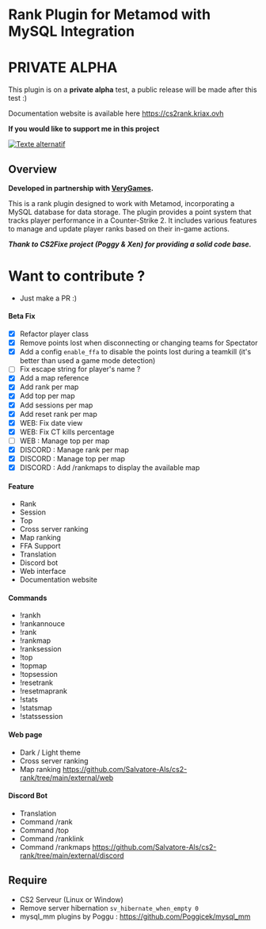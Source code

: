 # Rank Plugin for Metamod with MySQL Integration

# PRIVATE ALPHA
This plugin is on a **private alpha** test, a public release will be made after this test :)

Documentation website is available here https://cs2rank.kriax.ovh

**If you would like to support me in this project**

[![Texte alternatif](https://github.com/Salvatore-Als/cs2-rank/assets/58212852/809a130a-1c3a-4b37-aaf5-f72c88fc75e0)](https://www.paypal.com/donate/?hosted_button_id=UA272TAJVBT2U)

## Overview
**Developed in partnership with [VeryGames](https://www.verygames.net).**

This is a rank plugin designed to work with Metamod, incorporating a MySQL database for data storage. The plugin provides a point system that tracks player performance in a Counter-Strike 2. It includes various features to manage and update player ranks based on their in-game actions.

***Thank to CS2Fixe project (Poggy & Xen) for providing a solid code base.***

# Want to contribute ?
- Just make a PR :)

#### Beta Fix
- [x] Refactor player class
- [x] Remove points lost when disconnecting or changing teams for Spectator
- [x] Add a config `enable_ffa` to disable the points lost during a teamkill (it's better than used a game mode detection)
- [ ] Fix escape string for player's name ?
- [x] Add a map reference
- [x] Add rank per map
- [x] Add top per map
- [x] Add sessions per map
- [x] Add reset rank per map
- [x] WEB: Fix date view
- [x] WEB: Fix CT kills percentage  
- [ ] WEB : Manage top per map
- [x] DISCORD : Manage rank per map
- [x] DISCORD : Manage top per map
- [x] DISCORD : Add /rankmaps to display the available map

#### Feature
- Rank
- Session
- Top
- Cross server ranking
- Map ranking
- FFA Support
- Translation
- Discord bot
- Web interface
- Documentation website

#### Commands
- !rankh
- !rankannouce
- !rank
- !rankmap
- !ranksession
- !top
- !topmap
- !topsession
- !resetrank
- !resetmaprank
- !stats
- !statsmap
- !statssession

#### Web page
- Dark / Light theme
- Cross server ranking
- Map ranking
https://github.com/Salvatore-Als/cs2-rank/tree/main/external/web

#### Discord Bot
- Translation
- Command /rank
- Command /top
- Command /ranklink
- Command /rankmaps
https://github.com/Salvatore-Als/cs2-rank/tree/main/external/discord

## Require
- CS2 Serveur (Linux or Window)
- Remove server hibernation `sv_hibernate_when_empty 0`
- mysql_mm plugins by Poggu : https://github.com/Poggicek/mysql_mm
